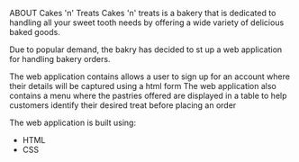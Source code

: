 ABOUT Cakes 'n' Treats
Cakes 'n' treats is a bakery that is dedicated to handling all your sweet tooth needs by offering a wide variety of delicious baked goods.

Due to popular demand, the bakry has decided to st up a web application for handling bakery orders.

The web application contains allows a user to sign up for an account where their details will be captured using a html form
The web application also contains a menu where the pastries offered are displayed in a table to help customers identify their desired treat before placing an order

The web application is built using:
<ul>
  <li>HTML</li>
  <li>CSS</li>
</ul>
